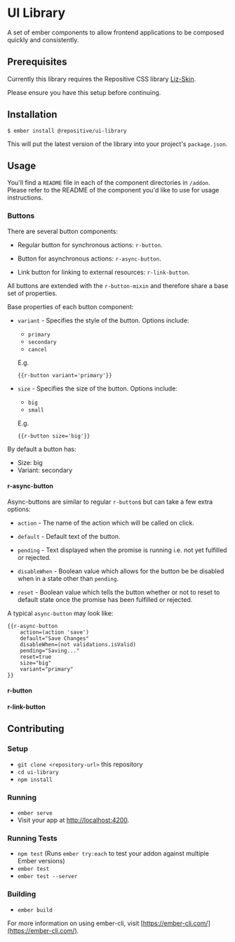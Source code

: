 # UI Library

A set of ember components to allow frontend applications to be composed quickly and consistently.

## Prerequisites

Currently this library requires the Repositive CSS library [Liz-Skin](https://github.com/repositive/liz-skin).

Please ensure you have this setup before continuing.

## Installation

```
$ ember install @repositive/ui-library
```

This will put the latest version of the library into your project's `package.json`.


## Usage

You'll find a `README` file in each of the component directories in `/addon`. Please refer to the README of the component you'd like to use for usage instructions.

### Buttons

There are several button components:

- Regular button for synchronous actions: `r-button`.

- Button for asynchronous actions: `r-async-button`.

- Link button for linking to external resources: `r-link-button`.

All buttons are extended with the `r-button-mixin` and therefore share a base set of properties.

Base properties of each button component:

- `variant` - Specifies the style of the button. Options include:

  - `primary`
  - `secondary`
  - `cancel`

  E.g.
  ```
  {{r-button variant='primary'}}
  ```


- `size` - Specifies the size of the button. Options include:

  - `big`
  - `small`

  E.g.
  ```
  {{r-button size='big'}}
  ```

By default a button has:
  - Size: big
  - Variant: secondary



#### r-async-button
Async-buttons are similar to regular `r-button`s but can take a few extra options:

- `action` - The name of the action which will be called on click.

- `default` - Default text of the button.

- `pending` - Text displayed when the promise is running i.e. not yet fulfilled or rejected.

- `disableWhen` - Boolean value which allows for the button be be disabled when in a state other than `pending`.

- `reset` - Boolean value which tells the button whether or not to reset to default state once the promise has been fulfilled or rejected.

A typical `async-button` may look like:


```
{{r-async-button
    action=(action 'save')
    default="Save Changes"
    disableWhen=(not validations.isValid)
    pending="Saving..."
    reset=true
    size="big"
    variant="primary"
}}
```

#### r-button
#### r-link-button

## Contributing

### Setup

* `git clone <repository-url>` this repository
* `cd ui-library`
* `npm install`

### Running

* `ember serve`
* Visit your app at [http://localhost:4200](http://localhost:4200).

### Running Tests

* `npm test` (Runs `ember try:each` to test your addon against multiple Ember versions)
* `ember test`
* `ember test --server`

### Building

* `ember build`

For more information on using ember-cli, visit [https://ember-cli.com/](https://ember-cli.com/).
